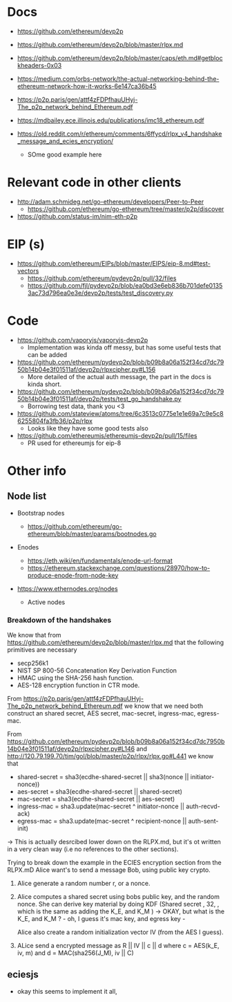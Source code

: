 
# Docs
- https://github.com/ethereum/devp2p
- https://github.com/ethereum/devp2p/blob/master/rlpx.md
- https://github.com/ethereum/devp2p/blob/master/caps/eth.md#getblockheaders-0x03

- https://medium.com/orbs-network/the-actual-networking-behind-the-ethereum-network-how-it-works-6e147ca36b45
- https://p2p.paris/gen/attf4zFDPfhauUHyj-The_p2p_network_behind_Ethereum.pdf
- https://mdbailey.ece.illinois.edu/publications/imc18_ethereum.pdf
- https://old.reddit.com/r/ethereum/comments/6ffycd/rlpx_v4_handshake_message_and_ecies_encryption/
    - SOme good example here

# Relevant code in other clients
- http://adam.schmideg.net/go-ethereum/developers/Peer-to-Peer
    - https://github.com/ethereum/go-ethereum/tree/master/p2p/discover
- https://github.com/status-im/nim-eth-p2p


# EIP (s)
- https://github.com/ethereum/EIPs/blob/master/EIPS/eip-8.md#test-vectors
    - https://github.com/ethereum/pydevp2p/pull/32/files
    - https://github.com/fjl/pydevp2p/blob/ea0bd3e6eb836b701defe01353ac73d796ea0e3e/devp2p/tests/test_discovery.py

# Code 
- https://github.com/vaporyjs/vaporyjs-devp2p
    - Implementation was kinda off messy, but has some useful tests that can be added
- https://github.com/ethereum/pydevp2p/blob/b09b8a06a152f34cd7dc7950b14b04e3f01511af/devp2p/rlpxcipher.py#L156
    - More detailed of the actual auth message, the part in the docs is kinda short.
- https://github.com/ethereum/pydevp2p/blob/b09b8a06a152f34cd7dc7950b14b04e3f01511af/devp2p/tests/test_go_handshake.py
    - Borrowing test data, thank you <3
- https://github.com/stateview/atoms/tree/6c3513c0775e1e1e69a7c9e5c86255804fa3fb36/p2p/rlpx
    - Looks like they have some good tests also
- https://github.com/ethereumjs/ethereumjs-devp2p/pull/15/files
    - PR used for ethereumjs for eip-8
    
# Other info
## Node list
- Bootstrap nodes
    - https://github.com/ethereum/go-ethereum/blob/master/params/bootnodes.go
- Enodes
    - https://eth.wiki/en/fundamentals/enode-url-format
    - https://ethereum.stackexchange.com/questions/28970/how-to-produce-enode-from-node-key

- https://www.ethernodes.org/nodes
    - Active nodes    

### Breakdown of the handshakes
We know that from https://github.com/ethereum/devp2p/blob/master/rlpx.md that the following primitives are necessary
- secp256k1
- NIST SP 800-56 Concatenation Key Derivation Function
- HMAC using the SHA-256 hash function.
- AES-128 encryption function in CTR mode.

From https://p2p.paris/gen/attf4zFDPfhauUHyj-The_p2p_network_behind_Ethereum.pdf we know that we need both construct an shared secret, AES secret, mac-secret, ingress-mac, egress-mac.

From  https://github.com/ethereum/pydevp2p/blob/b09b8a06a152f34cd7dc7950b14b04e3f01511af/devp2p/rlpxcipher.py#L146 and http://120.79.199.70/tim/gol/blob/master/p2p/rlpx/rlpx.go#L441 we know that
- shared-secret = sha3(ecdhe-shared-secret || sha3(nonce || initiator-nonce))
- aes-secret = sha3(ecdhe-shared-secret || shared-secret)
- mac-secret = sha3(ecdhe-shared-secret || aes-secret)
- ingress-mac = sha3.update(mac-secret ^ initiator-nonce || auth-recvd-ack)
- egress-mac = sha3.update(mac-secret ^ recipient-nonce || auth-sent-init)

-> This is actually desrcibed lower down on the RLPX.md, but it's ot written in a very clean way (i.e no references to the other sections).

Trying to break down the example in the ECIES encryption section from the RLPX.mD
Alice want's to send a message Bob, using public key crypto.

1. Alice generate a random number r, or a nonce.
2. 
    Alice computes a shared secret using bobs public key, and the random nonce.
    She can derive key material by doing KDF (Shared secret , 32, , which is the same as adding the K_E, and K_M ) -> OKAY, but what is the K_E, and K_M ? 
        - oh, I guess it's mac key, and egress key 
        - 
            
    Alice also create a random initialization vector IV (from the AES I guess).
3. ALice send a encrypted message as R || IV || c || d where c = AES(k_E, iv, m) and d = MAC(sha256(J_M), iv || C)


## eciesjs
- okay this seems to implement it all, 